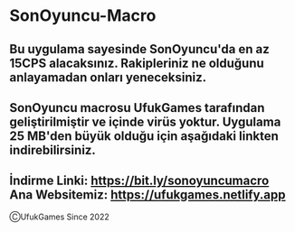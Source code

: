 # SonOyuncu-Macro
Bu uygulama sayesinde SonOyuncu'da en az 15CPS alacaksınız. 
Rakipleriniz ne olduğunu anlayamadan onları yeneceksiniz.
-----------------------------------------------------------
SonOyuncu macrosu UfukGames tarafından geliştirilmiştir ve içinde virüs yoktur.
Uygulama 25 MB'den büyük olduğu için aşağıdaki linkten indirebilirsiniz.
-----------------------------------------------------------
İndirme Linki: https://bit.ly/sonoyuncumacro
Ana Websitemiz: https://ufukgames.netlify.app
-----------------------------------------------------------
ⒸUfukGames Since 2022
